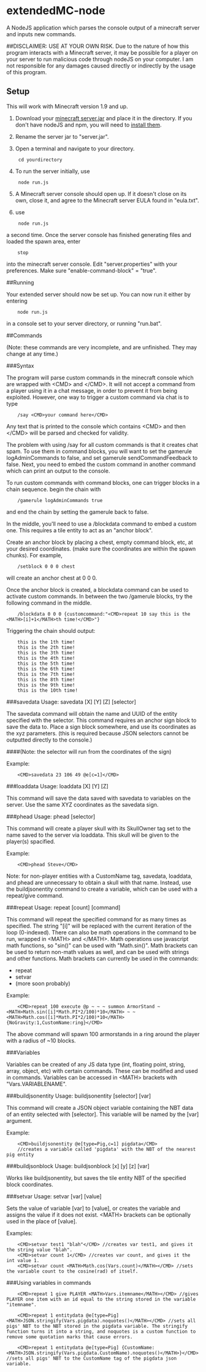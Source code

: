 # extendedMC-node
A NodeJS application which parses the console output of a minecraft server and inputs new commands.

##DISCLAIMER:
USE AT YOUR OWN RISK. Due to the nature of how this program interacts with a Minecraft server, it may be possible for a player on your server to run malicious code through nodeJS on your computer. I am not responsible for any damages caused directly or indirectly by the usage of this program.

## Setup

This will work with Minecraft version 1.9 and up.

1. Download your [minecraft server.jar](https://minecraft.net/en/download/server) and place it in the directory. If you don't have nodeJS and npm, you will need to [install them](https://nodejs.org/en/).

2. Rename the server jar to "server.jar".

3. Open a terminal and navigate to your directory.

    
        cd yourdirectory

4. To run the server initially, use

        node run.js

5. A Minecraft server console should open up. If it doesn't close on its own, close it, and agree to the Minecraft server EULA found in "eula.txt".
6. use

        node run.js

a second time. Once the server console has finished generating files and loaded the spawn area, enter

        stop

into the minecraft server console. Edit "server.properties" with your preferences. Make sure "enable-command-block" = "true".

##Running

Your extended server should now be set up. You can now run it either by entering

        node run.js
        
in a console set to your server directory, or running "run.bat".

##Commands

(Note: these commands are very incomplete, and are unfinished. They may change at any time.)

###Syntax

The program will parse custom commands in the minecraft console which are wrapped with \<CMD> and \</CMD>. It will not accept a command from a player using it in a chat message, in order to prevent it from being exploited. However, one way to trigger a custom command via chat is to type

        /say <CMD>your command here</CMD>

Any text that is printed to the console which contains \<CMD> and then \</CMD> will be parsed and checked for validity.

The problem with using /say for all custom commands is that it creates chat spam. To use them in command blocks, you will want to set the gamerule logAdminCommands to false, and set gamerule sendCommandFeedback to false. Next, you need to embed the custom command in another command which can print an output to the console.

To run custom commands with command blocks, one can trigger blocks in a chain sequence. begin the chain with 

        /gamerule logAdminCommands true

and end the chain by setting the gamerule back to false.

In the middle, you'll need to use a /blockdata command to embed a custom one. This requires a tile entity to act as an "anchor block".

Create an anchor block by placing a chest, empty command block, etc, at your desired coordinates. (make sure the coordinates are within the spawn chunks). For example, 

        /setblock 0 0 0 chest

will create an anchor chest at 0 0 0.

Once the anchor block is created, a blockdata command can be used to activate custom commands. In between the two /gamerule blocks, try the following command in the middle.

        /blockdata 0 0 0 {customcommand:"<CMD>repeat 10 say this is the <MATH>[i]+1</MATH>th time!</CMD>"}

Triggering the chain should output:

        this is the 1th time!
        this is the 2th time!
        this is the 3th time!
        this is the 4th time!
        this is the 5th time!
        this is the 6th time!
        this is the 7th time!
        this is the 8th time!
        this is the 9th time!
        this is the 10th time!

###savedata
Usage: savedata [X] [Y] [Z] [selector]

The savedata command will obtain the name and UUID of the entity specified with the selector. This command requires an anchor sign block to save the data to. Place a sign block somewhere, and use its coordinates as the xyz parameters. (this is required because JSON selectors cannot be outputted directly to the console.)

####(Note: the selector will run from the coordinates of the sign)

Example:

        <CMD>savedata 23 106 49 @e[c=1]</CMD>

###loaddata
Usage: loaddata [X] [Y] [Z]

This command will save the data saved with savedata to variables on the server. Use the same XYZ coordinates as the savedata sign.

###phead
Usage: phead [selector]

This command will create a player skull with its SkullOwner tag set to the name saved to the server via loaddata. This skull will be given to the player(s) spacified.

Example:
  
        <CMD>phead Steve</CMD>

Note: for non-player entities with a CustomName tag, savedata, loaddata, and phead are unnecessary to obtain a skull with that name. Instead, use the buildjsonentity command to create a variable, which can be used with a repeat/give command.

###repeat
Usage: repeat [count] [command]

This command will repeat the specified command for as many times as specified.
The string "[i]" will be replaced with the current iteration of the loop (0-indexed).
There can also be math operations in the command to be run, wrapped in \<MATH> and \</MATH>. Math operations use javascript math functions, so "sin()" can be used with "Math.sin()". Math brackets can be used to return non-math values as well, and can be used with strings and other functions. Math brackets can currently be used in the commands:

* repeat
* setvar
* (more soon probably)

Example:

        <CMD>repeat 100 execute @p ~ ~ ~ summon ArmorStand ~<MATH>Math.sin([i]*Math.PI*2/100)*10</MATH> ~ ~<MATH>Math.cos([i]*Math.PI*2/100)*10</MATH> {NoGravity:1,CustomName:ring}</CMD>

The above command will spawn 100 armorstands in a ring around the player with a radius of ~10 blocks.


###Variables

Variables can be created of any JS data type (int, floating point, string, array, object, etc) with certain commands. These can be modified and used in commands. Variables can be accessed in \<MATH> brackets with "Vars.VARIABLENAME".

###buildjsonentity
Usage: buildjsonentity [selector] [var]

This command will create a JSON object variable containing the NBT data of an entity selected with [selector]. This variable will be named by the [var] argument.

Example:
        
        <CMD>buildjsonentity @e[type=Pig,c=1] pigdata</CMD>
        //creates a variable called 'pigdata' with the NBT of the nearest pig entity

###buildjsonblock
Usage: buildjsonblock [x] [y] [z] [var]

Works like buildjsonentity, but saves the tile entity NBT of the specified block coordinates.

###setvar
Usage: setvar [var] [value]

Sets the value of variable [var] to [value], or creates the variable and assigns the value if it does not exist. \<MATH> brackets can be optionally used in the place of [value].

Examples:

        <CMD>setvar test1 "blah"</CMD> //creates var test1, and gives it the string value "blah".
        <CMD>setvar count 1</CMD> //creates var count, and gives it the int value 1.
        <CMD>setvar count <MATH>Math.cos(Vars.count)</MATH></CMD> //sets the variable count to the cosine(rad) of itself.

###Using variables in commands

        <CMD>repeat 1 give PLAYER <MATH>Vars.itemname</MATH></CMD> //gives PLAYER one item with an id equal to the string stored in the variable "itemname".

        <CMD>repeat 1 entitydata @e[type=Pig] <MATH>JSON.stringify(Vars.pigdata).noquotes()</MATH></CMD> //sets all pigs' NBT to the NBT stored in the pigdata variable. The stringify function turns it into a string, and noquotes is a custom function to remove some quotation marks that cause errors.

        <CMD>repeat 1 entitydata @e[type=Pig] {CustomName:<MATH>JSON.stringify(Vars.pigdata.CustomName).noquotes()</MATH>}</CMD> //sets all pigs' NBT to the CustomName tag of the pigdata json variable.